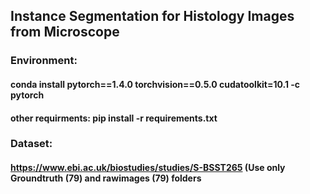 ## Instance Segmentation for Histology Images from Microscope

### Environment: 
#### conda install pytorch==1.4.0 torchvision==0.5.0 cudatoolkit=10.1 -c pytorch
#### other requirments: pip install -r requirements.txt

### Dataset: 
#### https://www.ebi.ac.uk/biostudies/studies/S-BSST265 (Use only Groundtruth (79) and rawimages (79) folders
